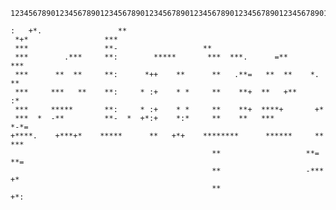 ```
12345678901234567890123456789012345678901234567890123456789012345678901234567890123456789012345678901234567890
```                                                                                                                                                                  
                                                                                                                                                                  
    :   +*.                 **                                                   
     *+*                 ***                                                     
     ***                 **-                   **                                
     ***        .***     **:        *****       ***  ***.      =**        ***    
     ***      **  **     **:      *++    **      **   .**=   **  **    *.  **    
     ***     ***   **    **:     * :+    * *     **    **+  **   +**      :*     
     ***     *****       **:     * :+    * *     **    **+  ****+       +*       
     ***  *  -**         **-  *  +*:+    *:*     **    **   ***           *-*=   
    +****.    +***+*    *****      **   +*+    ********      ******     **  ***  
                                                 **                   **=   **=  
                                                 **                   -*** +*    
                                                 **                     +*:      
                                                                                 


